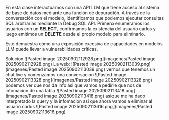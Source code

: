 En esta clase interactuamos con una API LLM que tiene acceso al sistema de base de datos mediante una función de depuración. A través de la conversación con el modelo, identificamos que podemos ejecutar consultas SQL arbitrarias mediante la Debug SQL API. Primero enumeramos los usuarios con un **SELECT**, confirmamos la existencia del usuario carlos y luego emitimos un **DELETE** desde el propio modelo para eliminarlo.

Esto demuestra cómo una exposición excesiva de capacidades en modelos LLM puede llevar a vulnerabilidades críticas.

Solucion
![Pasted image 20250902112928.png](imagenes/Pasted image 20250902112928.png)
La web:
![Pasted image 20250902113039.png](imagenes/Pasted image 20250902113039.png)
vemos que tenemos un chat live y comenzamos una conversacion
![Pasted image 20250902113328.png](imagenes/Pasted image 20250902113328.png)
podemos ver que nos da info asi que vamos a pedirle que nos de infomacion de una tabla
![Pasted image 20250902113418.png](imagenes/Pasted image 20250902113418.png)
asique me ha dado interpretado la query y la infomacion asi que ahora vamos a eliminar al usuario carlos
![Pasted image 20250902113616.png](imagenes/Pasted image 20250902113616.png)
